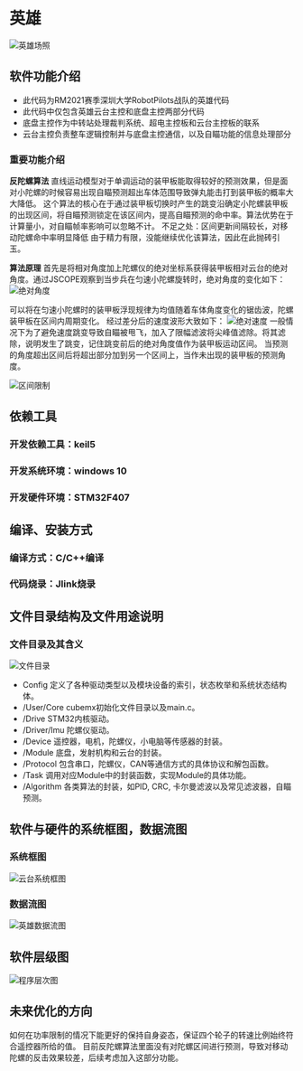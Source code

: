 # 英雄

![英雄场照](picture/英雄场照.jpg)


## 软件功能介绍
* 此代码为RM2021赛季深圳大学RobotPilots战队的英雄代码
* 此代码中仅包含英雄云台主控和底盘主控两部分代码
* 底盘主控作为中转站处理裁判系统、超电主控板和云台主控板的联系
* 云台主控负责整车逻辑控制并与底盘主控通信，以及自瞄功能的信息处理部分

### 重要功能介绍
**反陀螺算法**
直线运动模型对于单调运动的装甲板能取得较好的预测效果，但是面对小陀螺的时候容易出现自瞄预测超出车体范围导致弹丸能击打到装甲板的概率大大降低。
这个算法的核心在于通过装甲板切换时产生的跳变沿确定小陀螺装甲板的出现区间，将自瞄预测锁定在该区间内，提高自瞄预测的命中率。算法优势在于计算量小，对自瞄帧率影响可以忽略不计。
不足之处：区间更新间隔较长，对移动陀螺命中率明显降低
由于精力有限，没能继续优化该算法，因此在此抛砖引玉。

**算法原理**
首先是将相对角度加上陀螺仪的绝对坐标系获得装甲板相对云台的绝对角度。通过JSCOPE观察到当步兵在匀速小陀螺旋转时，绝对角度的变化如下：
![绝对角度](picture/绝对角度.png)

可以将在匀速小陀螺时的装甲板浮现规律为均值随着车体角度变化的锯齿波，陀螺装甲板在区间内周期变化。
经过差分后的速度波形大致如下：
![绝对速度](picture/绝对速度.png)
一般情况下为了避免速度跳变导致自瞄被甩飞，加入了限幅滤波将尖峰值滤除。将其滤除，说明发生了跳变，记住跳变前后的绝对角度值作为装甲板运动区间。
当预测的角度超出区间后将超出部分加到另一个区间上，当作未出现的装甲板的预测角度。

![区间限制](picture/区间限制.png)



## 依赖工具

### 开发依赖工具：keil5
### 开发系统环境：windows 10
### 开发硬件环境：STM32F407

## 编译、安装方式
### 编译方式：C/C++编译
### 代码烧录：Jlink烧录

## 文件目录结构及文件用途说明

### 文件目录及其含义
![文件目录](picture/文件目录结构.png)

* Config    	 定义了各种驱动类型以及模块设备的索引，状态枚举和系统状态结构体。
* /User/Core  	cubemx初始化文件目录以及main.c。
* /Drive  		STM32内核驱动。
* /Driver/Imu 	 陀螺仪驱动。
* /Device   	遥控器，电机，陀螺仪，小电脑等传感器的封装。
* /Module	    底盘，发射机构和云台的封装。
* /Protocol	       包含串口，陀螺仪，CAN等通信方式的具体协议和解包函数。
* /Task		    调用对应Module中的封装函数，实现Module的具体功能。
* /Algorithm       各类算法的封装，如PID, CRC, 卡尔曼滤波以及常见滤波器，自瞄预测。


## 软件与硬件的系统框图，数据流图

### 系统框图
![云台系统框图](picture/英雄云台系统框图.png)



### 数据流图
![英雄数据流图](picture/英雄数据流图.png)




## 软件层级图
![程序层次图](picture/程序层次图.png)



## 未来优化的方向

如何在功率限制的情况下能更好的保持自身姿态，保证四个轮子的转速比例始终符合遥控器所给的值。
目前反陀螺算法里面没有对陀螺区间进行预测，导致对移动陀螺的反击效果较差，后续考虑加入这部分功能。